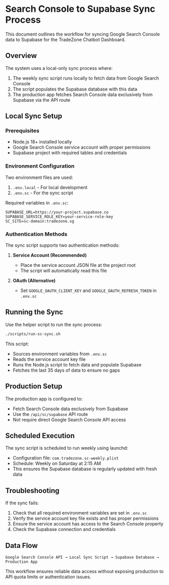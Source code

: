 # Search Console to Supabase Sync Process

This document outlines the workflow for syncing Google Search Console data to Supabase for the TradeZone Chatbot Dashboard.

## Overview

The system uses a local-only sync process where:

1. The weekly sync script runs locally to fetch data from Google Search Console
2. The script populates the Supabase database with this data
3. The production app fetches Search Console data exclusively from Supabase via the API route

## Local Sync Setup

### Prerequisites

- Node.js 18+ installed locally
- Google Search Console service account with proper permissions
- Supabase project with required tables and credentials

### Environment Configuration

Two environment files are used:

1. `.env.local` - For local development
2. `.env.sc` - For the sync script

Required variables in `.env.sc`:
```
SUPABASE_URL=https://your-project.supabase.co
SUPABASE_SERVICE_ROLE_KEY=your-service-role-key
SC_SITE=sc-domain:tradezone.sg
```

### Authentication Methods

The sync script supports two authentication methods:

1. **Service Account (Recommended)**
   - Place the service account JSON file at the project root
   - The script will automatically read this file

2. **OAuth (Alternative)**
   - Set `GOOGLE_OAUTH_CLIENT_KEY` and `GOOGLE_OAUTH_REFRESH_TOKEN` in `.env.sc`

## Running the Sync

Use the helper script to run the sync process:

```bash
./scripts/run-sc-sync.sh
```

This script:
- Sources environment variables from `.env.sc`
- Reads the service account key file
- Runs the Node.js script to fetch data and populate Supabase
- Fetches the last 35 days of data to ensure no gaps

## Production Setup

The production app is configured to:
- Fetch Search Console data exclusively from Supabase
- Use the `/api/sc/supabase` API route
- Not require direct Google Search Console API access

## Scheduled Execution

The sync script is scheduled to run weekly using launchd:
- Configuration file: `com.tradezone.sc-weekly.plist`
- Schedule: Weekly on Saturday at 2:15 AM
- This ensures the Supabase database is regularly updated with fresh data

## Troubleshooting

If the sync fails:

1. Check that all required environment variables are set in `.env.sc`
2. Verify the service account key file exists and has proper permissions
3. Ensure the service account has access to the Search Console property
4. Check the Supabase connection and credentials

## Data Flow

```
Google Search Console API → Local Sync Script → Supabase Database → Production App
```

This workflow ensures reliable data access without exposing production to API quota limits or authentication issues.
